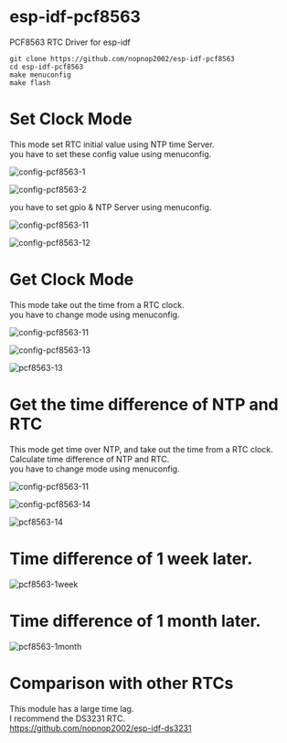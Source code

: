 # esp-idf-pcf8563
PCF8563 RTC Driver for esp-idf

```
git clone https://github.com/nopnop2002/esp-idf-pcf8563
cd esp-idf-pcf8563
make menuconfig
make flash
```


# Set Clock Mode   

This mode set RTC initial value using NTP time Server.   
you have to set these config value using menuconfig.   

![config-pcf8563-1](https://user-images.githubusercontent.com/6020549/61298760-c38da700-a819-11e9-858c-a1ef2f03cf18.jpg)

![config-pcf8563-2](https://user-images.githubusercontent.com/6020549/81560443-61b3b480-93cc-11ea-8763-c3d2bfab0fe3.jpg)

you have to set gpio & NTP Server using menuconfig.   

![config-pcf8563-11](https://user-images.githubusercontent.com/6020549/61298824-de601b80-a819-11e9-8ccd-7d6b03fc3259.jpg)

![config-pcf8563-12](https://user-images.githubusercontent.com/6020549/61298840-e3bd6600-a819-11e9-8bc2-1c36525bc2b6.jpg)


# Get Clock Mode   

This mode take out the time from a RTC clock.   
you have to change mode using menuconfig.   

![config-pcf8563-11](https://user-images.githubusercontent.com/6020549/61298824-de601b80-a819-11e9-8ccd-7d6b03fc3259.jpg)

![config-pcf8563-13](https://user-images.githubusercontent.com/6020549/61298918-0d768d00-a81a-11e9-996a-a2660af4f665.jpg)

![pcf8563-13](https://user-images.githubusercontent.com/6020549/61298923-10717d80-a81a-11e9-91c4-2136030eb2eb.jpg)


# Get the time difference of NTP and RTC   

This mode get time over NTP, and take out the time from a RTC clock.   
Calculate time difference of NTP and RTC.   
you have to change mode using menuconfig.   

![config-pcf8563-11](https://user-images.githubusercontent.com/6020549/61298824-de601b80-a819-11e9-8ccd-7d6b03fc3259.jpg)

![config-pcf8563-14](https://user-images.githubusercontent.com/6020549/61298984-35fe8700-a81a-11e9-80e0-7399fdbbff43.jpg)

![pcf8563-14](https://user-images.githubusercontent.com/6020549/61298986-38f97780-a81a-11e9-99ab-6c4954373735.jpg)


# Time difference of 1 week later.   

![pcf8563-1week](https://user-images.githubusercontent.com/6020549/61800860-c5361b00-ae68-11e9-8b7d-ed64529f25fe.jpg)


# Time difference of 1 month later.   

![pcf8563-1month](https://user-images.githubusercontent.com/6020549/63231385-021de380-c256-11e9-9872-17ccc8a698b9.jpg)

# Comparison with other RTCs
This module has a large time lag.   
I recommend the DS3231 RTC.   
https://github.com/nopnop2002/esp-idf-ds3231

